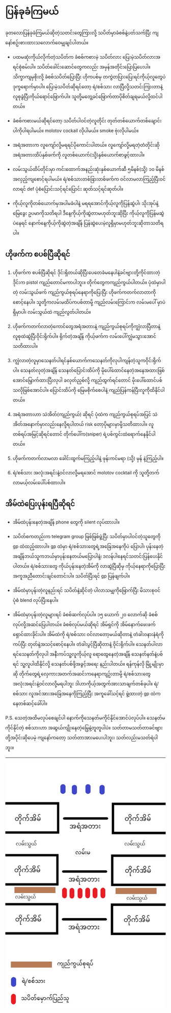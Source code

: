 # ပြန်ခုခံကြမယ်

ခုတလောပြန်ခုခံကြမယ်ဆိုတဲ့သတင်းတွေကြားလို့ သပိတ်မှာခံစစ်နဲ့ပတ်သက်ပြီး ကျနော်စဥ်းစားထားသလောက်‌ဝေမျှချင်ပါတယ်။

- ပထမဆုံးကိုယ်လိုက်တဲ့သပိတ်က ခံစစ်ကစားမဲ့ သပိတ်လား ပြေးမဲ့သပိတ်လားအရင်စုံစမ်းပါ။
  သပိတ်ခေါင်းဆောင်တွေကလည်း အမှန်အတိုင်းပြောပြပေးပါ။ သိက္ခာကျမှစိုးလို့ ခံစစ်သပိတ်ပြောပြီး ဟိုကပစ်မှ တကွဲတပြားပြေးရင်ကိုယ့်လူတွေပဲဒုက္ခရောက်မှာပါ။
  ပြေးမဲ့သပိတ်ဆိုရင်တော့ ရဲ/စစ်သား လာပြီလို့သတင်းကြားတာနဲ့လူစုခွဲပြီးကိုယ်ရောင်ဖြောက်ပါ။ သူတို့မတွေ့ခင်ဖြောက်တာပိုစိတ်ချရမယ်လို့ထင်ပါတယ်။

- ခံစစ်ကစားမယ်ဆိုရင်တော့ သပိတ်ပါဝင်တဲ့လူတိုင်း တုတ်တစ်ယောက်တစ်ချောင်းပါကိုပါရပါမယ်။ molotov cockail လိုပါမယ်။ smoke ဗုံးလိုပါမယ်။

- အရံအတားက လူကျော်လို့မရရင်ပိုကောင်းပါတယ်။ လူကျော်လို့မရတဲ့တံတိုင်းဆို အရံအတားထိပ်နှစ်ဖက်ကို လူတစ်‌ယောက်(သို့)နှစ်ယောက်စာဖွင့်ထားပါ။

- လမ်းသွယ်ထိပ်တိုင်းမှာ ကင်းထောက်အနည်းဆုံးနှစ်ယောက်ဆီ ၅မိနစ်(သို့) ၁၀ မိနစ်အလှည့်ကျစောင့်ရပါမယ်။ ရဲ/စစ်သားတစ်ခြားတစ်ဖက်က ဝင်လာမလာကြည့်ပြီးဝင်လာရင် def ပုံစံပြောင်းသင့်ရင်ပြောင်း ဆုတ်သင့်ရင်ဆုတ်ပါ။

- ကိုယ့်လူကိုတစ်ယောက်မှအပါမခံပါနဲ့ မရရအောင်ကိုယ့်လူကိုပြန်ဆွဲပါ၊ သိုးအုပ်နဲ့မြေခွေး ဥပမာကိုသတိရပါ ဒီနေ့ကိုယ့်ကိုဆွဲတာမဟုတ်ဘူးဆိုပြီး ကိုယ့်လူကိုပြန်မဆွဲပဲနေရင် နောက်နေ့ကိုယ့်ကိုဆွဲတဲ့အချိန် ပြန်ဆွဲပေးမဲ့လူရှိမှာမဟုတ်ဘူးဆိုတာသတိရပါ။

## ဟိုဖက်က စပစ်ပြီဆိုရင်

1. ဟိုဖက်က စပစ်ပြီဆိုရင် ဒိုင်းရှိတယ်ဆိုပြီးပေတေခံမနေပါနဲ့ခင်ဗျားတို့ကိုင်ထားတဲ့ဒိုင်းက pistol ကျည်တောင်မကာပါဘူး။ တိုက်တွေကကျည်ကွယ်ပါတယ်။ ပုံထဲမှာပါတဲ့ လမ်းသွယ်ဖက် ကျည်ကွယ်စုရပ်နေရာကိုပြေးပြီး ဟိုဖက်ကတက်လာတာကို စောင့်နေပါ။ သူတို့ကလမ်းမထိပ်ကပစ်တာမို့ ကျည်လမ်းကြောင်းက လမ်းမပေါ် မှာပဲရှိမှာပါ၊ လမ်းသွယ်ထဲ ကျည်လွတ်ပါတယ်။

2. ဟိုဖက်ကတက်လာတဲ့ကောင်တွေအရံအတားနဲ့ ကျည်ကွယ်စုရပ်ကိုကျွံလာပြီတာနဲ့လူစုထဲဆွဲပြီးဝိုင်းရိုက်ပါ။ ရိုက်တဲ့အချိန် ကိုယ့်ဖက်က လမ်း‌ပေါ်ကျွံမသွားအောင်သတိထားပါ။

3. ကျွံလာတဲ့လူမှာသေနတ်ပါရင်နှစ်ယောက်ကသေနတ်ကိုလုပါကျန်တဲ့သူကဝိုင်းရိုက်ပါ။ သေနတ်လုတဲ့အချိန် သေနတ်ပြောင်းထိပ်ကို မိုပေါ်ထောင်နေတဲ့အနေအထားဖြစ်အောင်မြှောက်ထားပြီးလုပါ ခလုတ်ညှစ်လို့ ကျည်ထွက်ရင်တောင် မိုးပေါ်ထောင်ပစ်သလိုဖြစ်အောင်ပါ။ ပြောင်းထိပ်ကို မြေမစိုက်စေပါနဲ့ ကျည်ပြန်ကန်ပြီးလူကိုထိနိုင်ပါတယ်။

4. အရံအတားဟာ သဲအိတ်(ကျည်ကွယ်) ဆိုရင် ပုံထဲက ကျည်ကွယ်စုရပ်အပြင် သဲအိတ်အနောက်မှာလည်းနေလို့ရပါတယ် risk တော့ပိုများမှာမို့သတိထားပါ။ လူတစ်ရပ်အမြင့်ဆိုရင်တောင် တိုက်ပေါ်က(sniper) ရဲ့ပစ်ကွင်းထဲရောက်နေနိုင်ပါတယ်။

5. ဟိုဖက်ကတက်လာမလာ ခေါင်းထွက်မကြည့်ပါနဲ့ ဖုန်းကင်မရာ (သို့) မှန် နဲ့ကြည့်ပါ။

6. ရဲ/စစ်သား အလုံးအရင်းနဲ့ဝင်လာလို့မရအောင် molotov cocktail ကို သူတို့တက်လာမယ့်လမ်းပေါ်ပစ်ထားပါ။

## အိမ်ထဲပြေးပုန်းရပြီဆိုရင်

- အိမ်ထဲပုန်းနေတဲ့အချိန် phone တွေကို silent လုပ်ထားပါ။

- သပိတ်စကတည်းက telegram group ဖြစ်ဖြစ်ဖွဲ့ပြီး သပိတ်မှာပါဝင်တဲ့သူတွေကို gp ထဲထည့်ထားပါ။ gp ထဲမှာ ရဲ/စစ်သားတွေရဲ့အခြေအနေကိုပဲ ပြောပါ၊ ပုန်းနေတဲ့ အချိန်ဘယ်သူကဘယ်မှာပုန်းနေတယ်မပြောပါနဲ့၊ ဒလန်ပါနေရင်သတင်းပြန်ပေးနိုင်ပါတယ်။ ရဲ/စစ်သားတွေ ကိုယ်ပုန်းနေတဲ့အိမ်ကို လာဆွဲပြီဆိုမှ ကိုယ့်နေရာကိုပြောပြီးအကူအညီတောင်းချင်တောင်းပါ။ သပိတ်ပြီးရင် gp ပြန်ဖျက်ပါ။

- အိမ်ထဲမှာပုန်းတဲ့လူနည်းရင် သပိတ်နဲ့ဆိုင်တဲ့ ပါလာသမျှကိုဖြောက်ပြီး မိသားစုဝင်ပုံစံ blend လုပ်ပြီးနေပါ။

- အိမ်ထဲမှာပုန်းတဲ့လူများရင် ခံစစ်ဆက်လုပ်ပါ။ ၁၅ ယောက် ၂၀ လောက်ဆို ခံစစ်လုပ်လို့အဆင်ပြေပါတယ်။
  ခံစစ်လုပ်မယ်ဆိုရင် အိမ်ရှင်ကို အိမ်နောက်ဖေးဖက်ရှောင်ထားခိုင်းပါ။ အိမ်ထဲကို ရဲ/စစ်သား ဝင်လာတော့မယ်ဆိုတာနဲ့ တံခါးဝနားနံရံကိုကပ်ပြီး တုတ်နဲ့အသင့်စောင့်နေပါ။ တံခါးပွင့်ပြီဆိုတာနဲ့ ဝိုင်းရိုက်ပါ။ သေနတ်ပါလာရင်သေနတ်ကိုလုပါ အနီးကပ်သူ့လူကိုယ့်လူ ရောထွေနေတဲ့အချိန် သေနတ်နတ်နဲ့ပစ်ရင် သူ့လူပါထိနိုင်လို့ သေနတ်ပစ်ဖို့အခွင့်အရေး နည်းပါတယ်။ ရန်ကုန်လို မြို့မျိုးမှာဆို တိုက်တွေရဲ့လှေကားအတက်အဆင်းကနေရာကျဥ်းတာမို့ ရဲ/စစ်သားတွေ အလုံးအရင်းနဲ့ဝင်လာလို့မရပါဘူး ဒါဟာကိုယ့်အတွက်အားသာချက်တစ်ခုပါ။ ရဲ/စစ်သား လူအင်အားအခြေအနေကိုကြည့်ပြီး အကူခေါ်သင့်ရင် ဖွဲ့ထားတဲ့ gp ထဲကနေတစ်ဆင့်ခေါ်ပါ။

P.S. သေတဲ့အထိမလုပ်စေချင်ပါ နောက်ကိုသေနတ်မကိုင်နိုင်အောင်ပဲလုပ်ပါ။ သေနတ်မကိုင်နိုင်တဲ့ စစ်သားဟာ အဆွယ်ကျိုးနေတဲ့မြွေနဲ့တူတူပါပဲ။ သတ်တာမသတ်တာခင်ဗျားတို့အပိုင်းဆိုပေမဲ့ ကျနော်ကတော့ သတ်တာအားမပေးပါဘူး၊ သတ်လည်းမသတ်ရဲပါဘူး။

---

![Protest Image](defence.jpg "Protest Demo")
